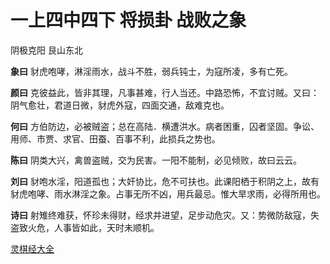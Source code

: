 # 一上四中四下 将损卦 战败之象

阴极克阳 艮山东北

**象曰** 豺虎咆哮，淋淫雨水，战斗不胜，弱兵钝士，为寇所凌，多有亡死。

**颜曰** 克彼益此，皆非其理，凡事甚难，行人当还。中路恐怖，不宜讨贼。又曰：阴气愈壮，君道日微，豺虎外寇，四面交通，敌难克也。

**何曰** 方伯防边，必被贼盗；总在高陆．横遭洪水。病者困重，囚者坚固。争讼、用师、市贾、求官、田蚕、百事不利，此损兵之势也。

**陈曰** 阴类大兴，禽兽盗贼，交为民害。一阳不能制，必见倾败，故曰云云。

**刘曰** 豺咆水淫，阳道孤也；大奸协比，危不可扶也。此课阳栖于积阴之上，故有豺虎咆哮、雨水淋淫之象。占事无所不凶，用兵最忌。惟大旱求雨，必得所用也。

**诗曰** 射雉终难获，怀珍未得财，经求并进望，足步动危灾。又：势微防敌寇，失盗致火危，人事皆如此，天时未顺机。

[灵棋经大全](README.md)
